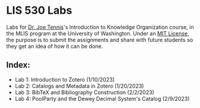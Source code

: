 # LIS 530 Labs
Labs for [Dr. Joe Tennis](http://joseph-t-tennis.squarespace.com/)'s Introduction to Knowledge Organization course, in the MLIS program at the University of Washington.
Under an [MIT License](https://opensource.org/licenses/MIT), the purpose is to submit the assignments and share with future students so they get an idea of how it can be done.

## Index:
- Lab 1: Introduction to Zotero (1/10/2023)
- Lab 2: Catalogs and Metadata in Zotero (1/20/2023)
- Lab 3: BibTeX and Bibliography Construction (2/2/2023)
- Lab 4: PoolParty and the Dewey Decimal System's Catalog (2/9/2023)
